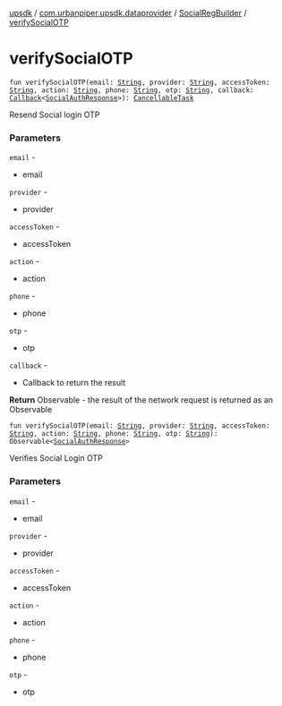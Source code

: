 [upsdk](../../index.md) / [com.urbanpiper.upsdk.dataprovider](../index.md) / [SocialRegBuilder](index.md) / [verifySocialOTP](./verify-social-o-t-p.md)

# verifySocialOTP

`fun verifySocialOTP(email: `[`String`](https://kotlinlang.org/api/latest/jvm/stdlib/kotlin/-string/index.html)`, provider: `[`String`](https://kotlinlang.org/api/latest/jvm/stdlib/kotlin/-string/index.html)`, accessToken: `[`String`](https://kotlinlang.org/api/latest/jvm/stdlib/kotlin/-string/index.html)`, action: `[`String`](https://kotlinlang.org/api/latest/jvm/stdlib/kotlin/-string/index.html)`, phone: `[`String`](https://kotlinlang.org/api/latest/jvm/stdlib/kotlin/-string/index.html)`, otp: `[`String`](https://kotlinlang.org/api/latest/jvm/stdlib/kotlin/-string/index.html)`, callback: `[`Callback`](../-callback/index.md)`<`[`SocialAuthResponse`](../../com.urbanpiper.upsdk.model.networkresponse/-social-auth-response/index.md)`>): `[`CancellableTask`](../-cancellable-task/index.md)

Resend Social login OTP

### Parameters

`email` -
* email

`provider` -
* provider

`accessToken` -
* accessToken

`action` -
* action

`phone` -
* phone

`otp` -
* otp

`callback` -
* Callback to return the result

**Return**
Observable - the result of the network request is returned as an Observable

`fun verifySocialOTP(email: `[`String`](https://kotlinlang.org/api/latest/jvm/stdlib/kotlin/-string/index.html)`, provider: `[`String`](https://kotlinlang.org/api/latest/jvm/stdlib/kotlin/-string/index.html)`, accessToken: `[`String`](https://kotlinlang.org/api/latest/jvm/stdlib/kotlin/-string/index.html)`, action: `[`String`](https://kotlinlang.org/api/latest/jvm/stdlib/kotlin/-string/index.html)`, phone: `[`String`](https://kotlinlang.org/api/latest/jvm/stdlib/kotlin/-string/index.html)`, otp: `[`String`](https://kotlinlang.org/api/latest/jvm/stdlib/kotlin/-string/index.html)`): Observable<`[`SocialAuthResponse`](../../com.urbanpiper.upsdk.model.networkresponse/-social-auth-response/index.md)`>`

Verifies Social Login OTP

### Parameters

`email` -
* email

`provider` -
* provider

`accessToken` -
* accessToken

`action` -
* action

`phone` -
* phone

`otp` -
* otp
